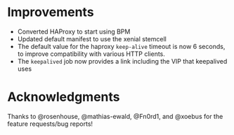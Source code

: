 # Improvements

- Converted HAProxy to start using BPM
- Updated default manifest to use the xenial stemcell
- The default value for the haproxy `keep-alive` timeout is now 6 seconds, to improve compatibility with
  various HTTP clients.
- The `keepalived` job now provides a link including the VIP that keepalived uses


# Acknowledgments

Thanks to @rosenhouse, @mathias-ewald, @Fn0rd1, and @xoebus for the feature requests/bug reports!

